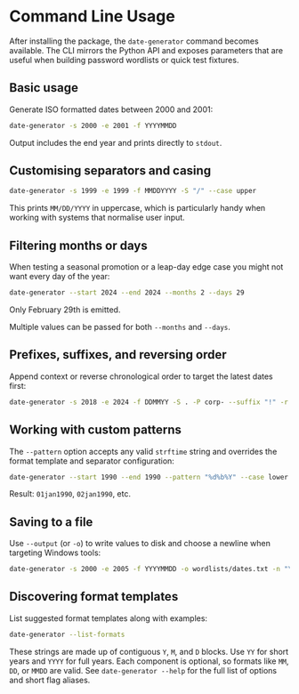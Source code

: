 # Command Line Usage

After installing the package, the `date-generator` command becomes available. The CLI mirrors the Python API and exposes parameters that are useful when building password wordlists or quick test fixtures.

## Basic usage

Generate ISO formatted dates between 2000 and 2001:

```bash
date-generator -s 2000 -e 2001 -f YYYYMMDD
```

Output includes the end year and prints directly to `stdout`.

## Customising separators and casing

```bash
date-generator -s 1999 -e 1999 -f MMDDYYYY -S "/" --case upper
```

This prints `MM/DD/YYYY` in uppercase, which is particularly handy when working with systems that normalise user input.

## Filtering months or days

When testing a seasonal promotion or a leap-day edge case you might not want every day of the year:

```bash
date-generator --start 2024 --end 2024 --months 2 --days 29
```

Only February 29th is emitted.

Multiple values can be passed for both `--months` and `--days`.

## Prefixes, suffixes, and reversing order

Append context or reverse chronological order to target the latest dates first:

```bash
date-generator -s 2018 -e 2024 -f DDMMYY -S . -P corp- --suffix "!" -r
```

## Working with custom patterns

The `--pattern` option accepts any valid `strftime` string and overrides the format template and separator configuration:

```bash
date-generator --start 1990 --end 1990 --pattern "%d%b%Y" --case lower
```

Result: `01jan1990`, `02jan1990`, etc.

## Saving to a file

Use `--output` (or `-o`) to write values to disk and choose a newline when targeting Windows tools:

```bash
date-generator -s 2000 -e 2005 -f YYYYMMDD -o wordlists/dates.txt -n "\r\n"
```

## Discovering format templates

List suggested format templates along with examples:

```bash
date-generator --list-formats
```
These strings are made up of contiguous `Y`, `M`, and `D` blocks. Use `YY` for short years and `YYYY` for full years. Each component is optional, so formats like `MM`, `DD`, or `MMDD` are valid. See `date-generator --help` for the full list of options and short flag aliases.
